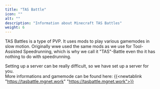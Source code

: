 ```yaml
---
title: "TAS Battle"
icon: ""
alt: ""
description: "Information about Minecraft TAS Battles"
weight: 6
---
```

TAS Battles is a type of PVP. It uses mods to play various gamemodes in slow motion. Originally wwe used the same mods as we use for Tool-Assisted Speedrunning, which is why we call it "TAS"-Battle even tho it has nothing to do with speedrunning.  
  
Setting up a server can be really difficult, so we have set up a server for you.  
More informations and gamemode can be found here: {{<newtablink "https://tasbattle.mgnet.work" "https://tasbattle.mgnet.work">}}